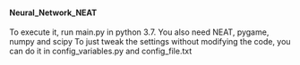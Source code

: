 #### Neural_Network_NEAT

To execute it, run main.py in python 3.7.
You also need NEAT, pygame, numpy and scipy
To just tweak the settings without modifying the code, you can do it in config_variables.py and config_file.txt
